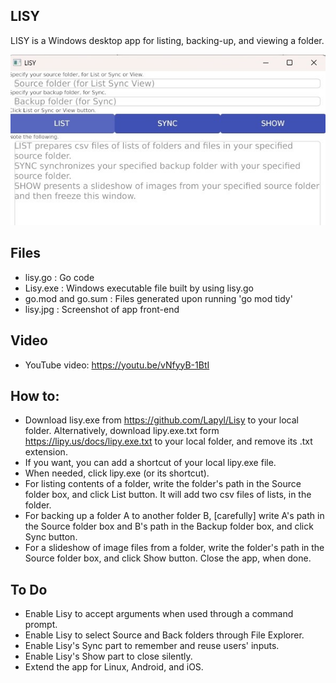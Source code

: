## LISY

LISY is a Windows desktop app for listing, backing-up, and viewing a folder.

![alt text](https://github.com/Lapyl/Lisy/blob/main/lisy.jpg?raw=true)

## Files

- lisy.go : Go code
- Lisy.exe : Windows executable file built by using lisy.go
- go.mod and go.sum : Files generated upon running 'go mod tidy'
- lisy.jpg : Screenshot of app front-end

## Video

- YouTube video: https://youtu.be/vNfyyB-1BtI

## How to:

- Download lisy.exe from https://github.com/Lapyl/Lisy to your local folder. Alternatively, download lipy.exe.txt form https://lipy.us/docs/lipy.exe.txt to your local folder, and remove its .txt extension.
- If you want, you can add a shortcut of your local lipy.exe file.
- When needed, click lipy.exe (or its shortcut).
- For listing contents of a folder, write the folder's path in the Source folder box, and click List button. It will add two csv files of lists, in the folder.
- For backing up a folder A to another folder B, [carefully] write A's path in the Source folder box and B's path in the Backup folder box, and click Sync button.
- For a slideshow of image files from a folder, write the folder's path in the Source folder box, and click Show button. Close the app, when done. 

## To Do

- Enable Lisy to accept arguments when used through a command prompt.
- Enable Lisy to select Source and Back folders through File Explorer.
- Enable Lisy's Sync part to remember and reuse users' inputs.
- Enable Lisy's Show part to close silently.
- Extend the app for Linux, Android, and iOS.